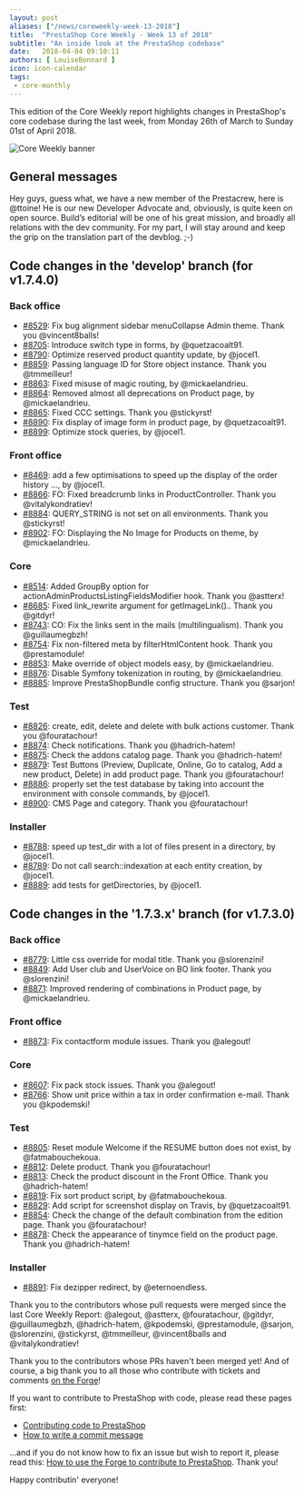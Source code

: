 ```yaml
---
layout: post
aliases: ["/news/coreweekly-week-13-2018"]
title:  "PrestaShop Core Weekly - Week 13 of 2018"
subtitle: "An inside look at the PrestaShop codebase"
date:   2018-04-04 09:10:11
authors: [ LouiseBonnard ]
icon: icon-calendar
tags:
 - core-monthly
---
```


This edition of the Core Weekly report highlights changes in PrestaShop's core codebase during the last week, from Monday 26th of March to Sunday 01st of April 2018.

![Core Weekly banner](/assets/images/2017/04/core_weekly_banner.jpg)


## General messages

Hey guys, guess what, we have a new member of the Prestacrew, here is @ttoine! He is our new Developer Advocate and, obviously, is quite keen on open source. Build’s editorial will be one of his great mission, and broadly all relations with the dev community. For my part, I will stay around and keep the grip on the translation part of the devblog. ;-)


## Code changes in the 'develop' branch (for v1.7.4.0)

### Back office

* [#8529](https://github.com/PrestaShop/PrestaShop/pull/8529): Fix bug alignment sidebar menuCollapse Admin theme. Thank you @vincent8balls!
* [#8705](https://github.com/PrestaShop/PrestaShop/pull/8705): Introduce switch type in forms, by @quetzacoalt91.
* [#8790](https://github.com/PrestaShop/PrestaShop/pull/8790): Optimize reserved product quantity update, by @jocel1.
* [#8859](https://github.com/PrestaShop/PrestaShop/pull/8859): Passing language ID for Store object instance. Thank you @tmmeilleur!
* [#8863](https://github.com/PrestaShop/PrestaShop/pull/8863): Fixed misuse of magic routing, by @mickaelandrieu.
* [#8864](https://github.com/PrestaShop/PrestaShop/pull/8864): Removed almost all deprecations on Product page, by @mickaelandrieu.
* [#8865](https://github.com/PrestaShop/PrestaShop/pull/8865): Fixed CCC settings. Thank you @stickyrst!
* [#8890](https://github.com/PrestaShop/PrestaShop/pull/8890): Fix display of image form in product page, by @quetzacoalt91.
* [#8899](https://github.com/PrestaShop/PrestaShop/pull/8899): Optimize stock queries, by @jocel1.


### Front office

* [#8469](https://github.com/PrestaShop/PrestaShop/pull/8469): add a few optimisations to speed up the display of the order history …, by @jocel1.
* [#8866](https://github.com/PrestaShop/PrestaShop/pull/8866): FO: Fixed breadcrumb links in ProductController. Thank you @vitalykondratiev!
* [#8884](https://github.com/PrestaShop/PrestaShop/pull/8884): QUERY_STRING is not set on all environments. Thank you @stickyrst!
* [#8902](https://github.com/PrestaShop/PrestaShop/pull/8902): FO: Displaying the No Image for Products on theme, by @mickaelandrieu.


### Core

* [#8514](https://github.com/PrestaShop/PrestaShop/pull/8514): Added GroupBy option for actionAdminProductsListingFieldsModifier hook. Thank you @astterx!
* [#8685](https://github.com/PrestaShop/PrestaShop/pull/8685): Fixed link_rewrite argument for getImageLink().. Thank you @gitdyr!
* [#8743](https://github.com/PrestaShop/PrestaShop/pull/8743): CO: Fix the links sent in the mails (multilingualism). Thank you @guillaumegbzh!
* [#8754](https://github.com/PrestaShop/PrestaShop/pull/8754): Fix non-filtered meta by filterHtmlContent hook. Thank you @prestamodule!
* [#8853](https://github.com/PrestaShop/PrestaShop/pull/8853): Make override of object models easy, by @mickaelandrieu.
* [#8876](https://github.com/PrestaShop/PrestaShop/pull/8876): Disable Symfony tokenization in routing, by @mickaelandrieu.
* [#8885](https://github.com/PrestaShop/PrestaShop/pull/8885): Improve PrestaShopBundle config structure. Thank you @sarjon!


### Test

* [#8826](https://github.com/PrestaShop/PrestaShop/pull/8826): create, edit, delete and delete with bulk actions customer. Thank you @fouratachour!
* [#8874](https://github.com/PrestaShop/PrestaShop/pull/8874): Check notifications. Thank you @hadrich-hatem!
* [#8875](https://github.com/PrestaShop/PrestaShop/pull/8875): Check the addons catalog page. Thank you @hadrich-hatem!
* [#8879](https://github.com/PrestaShop/PrestaShop/pull/8879): Test Buttons (Preview, Duplicate, Online, Go to catalog, Add a new product, Delete) in add product page. Thank you @fouratachour!
* [#8886](https://github.com/PrestaShop/PrestaShop/pull/8886): properly set the test database by taking into account the environment  with console commands, by @jocel1.
* [#8900](https://github.com/PrestaShop/PrestaShop/pull/8900): CMS Page and category. Thank you @fouratachour!


### Installer

* [#8788](https://github.com/PrestaShop/PrestaShop/pull/8788): speed up test_dir with a lot of files present in a directory, by @jocel1.
* [#8789](https://github.com/PrestaShop/PrestaShop/pull/8789): Do not call search::indexation at each entity creation, by @jocel1.
* [#8889](https://github.com/PrestaShop/PrestaShop/pull/8889): add tests for getDirectories, by @jocel1.


## Code changes in the '1.7.3.x' branch (for v1.7.3.0)

### Back office

* [#8779](https://github.com/PrestaShop/PrestaShop/pull/8779): Little css override for modal title. Thank you @slorenzini!
* [#8849](https://github.com/PrestaShop/PrestaShop/pull/8849): Add User club and UserVoice on BO link footer. Thank you @slorenzini!
* [#8871](https://github.com/PrestaShop/PrestaShop/pull/8871): Improved rendering of combinations in Product page, by @mickaelandrieu.


### Front office

* [#8873](https://github.com/PrestaShop/PrestaShop/pull/8873): Fix contactform module issues. Thank you @alegout!


### Core

* [#8607](https://github.com/PrestaShop/PrestaShop/pull/8607): Fix pack stock issues. Thank you @alegout!
* [#8766](https://github.com/PrestaShop/PrestaShop/pull/8766): Show unit price within a tax in order confirmation e-mail. Thank you @kpodemski!


### Test

* [#8805](https://github.com/PrestaShop/PrestaShop/pull/8805): Reset module Welcome if the RESUME button does not exist, by @fatmabouchekoua.
* [#8812](https://github.com/PrestaShop/PrestaShop/pull/8812): Delete product. Thank you @fouratachour!
* [#8813](https://github.com/PrestaShop/PrestaShop/pull/8813): Check the product discount in the Front Office. Thank you @hadrich-hatem!
* [#8819](https://github.com/PrestaShop/PrestaShop/pull/8819): Fix sort product script, by @fatmabouchekoua.
* [#8829](https://github.com/PrestaShop/PrestaShop/pull/8829): Add script for screenshot display on Travis, by @quetzacoalt91.
* [#8854](https://github.com/PrestaShop/PrestaShop/pull/8854): Check the change of the default combination from the edition page. Thank you @fouratachour!
* [#8878](https://github.com/PrestaShop/PrestaShop/pull/8878): Check the appearance of tinymce field on the product page. Thank you @hadrich-hatem!


### Installer

* [#8891](https://github.com/PrestaShop/PrestaShop/pull/8891): Fix dezipper redirect, by @eternoendless.

Thank you to the contributors whose pull requests were merged since the last Core Weekly Report: @alegout, @astterx, @fouratachour, @gitdyr, @guillaumegbzh, @hadrich-hatem, @kpodemski, @prestamodule, @sarjon, @slorenzini, @stickyrst, @tmmeilleur, @vincent8balls and @vitalykondratiev!

Thank you to the contributors whose PRs haven't been merged yet! And of course, a big thank you to all those who contribute with tickets and comments [on the Forge](http://forge.prestashop.com/)!

If you want to contribute to PrestaShop with code, please read these pages first:

 * [Contributing code to PrestaShop](http://doc.prestashop.com/display/PS16/Contributing+code+to+PrestaShop)
 * [How to write a commit message](http://doc.prestashop.com/display/PS16/How+to+write+a+commit+message)

...and if you do not know how to fix an issue but wish to report it, please read this: [How to use the Forge to contribute to PrestaShop](http://doc.prestashop.com/display/PS16/How+to+use+the+Forge+to+contribute+to+PrestaShop). Thank you!

Happy contributin' everyone!
